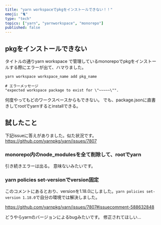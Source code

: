 ```yaml
---
title: "yarn workspaceでpkgをインストールできない！！"
emoji: "🐈"
type: "tech"
topics: ["yarn", "yarnworkspace", "monorepo"]
published: false
---
```


## pkgをインストールできない
タイトルの通りyarn workspace で管理しているmonorepoでpkgをインストールする際にエラーが出て、ハマりました。

```
yarn workspace workspace_name add pkg_name
```

```
# エラーメッセージ
"expected workspace package to exist for \"~~~~~\"".
```

何度やってもどのワークスペースからもできない。
でも、package.jsonに直書きしてrootでyarnするとinstallできる。

## 試したこと

下記issueに答えがありました。似た状況です。
https://github.com/yarnpkg/yarn/issues/7807

### monorepo内のnode_modulesを全て削除して、rootでyarn
引き続きエラーは出る。
意味ないみたいです。

### yarn policies set-versionでversion固定
このコメントにあるとおり、versionを1.18.0にしました。`yarn policies set-version 1.18.0`で自分の環境では解決しました。

https://github.com/yarnpkg/yarn/issues/7807#issuecomment-588632848

どうやらyarnのバージョンによるbugみたいです。
修正されてほしい…
